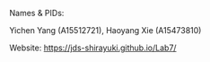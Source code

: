 Names & PIDs:

Yichen Yang (A15512721),  Haoyang Xie (A15473810)

Website: https://jds-shirayuki.github.io/Lab7/
